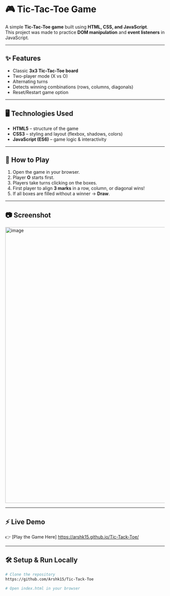 # 🎮 Tic-Tac-Toe Game

A simple **Tic-Tac-Toe game** built using **HTML, CSS, and JavaScript**.  
This project was made to practice **DOM manipulation** and **event listeners** in JavaScript.

---

## ✨ Features
- Classic **3x3 Tic-Tac-Toe board**  
- Two-player mode (X vs O)  
- Alternating turns  
- Detects winning combinations (rows, columns, diagonals)  
- Reset/Restart game option  

---

## 🖥️ Technologies Used
- **HTML5** – structure of the game  
- **CSS3** – styling and layout (flexbox, shadows, colors)  
- **JavaScript (ES6)** – game logic & interactivity  

---

## 🚀 How to Play
1. Open the game in your browser.  
2. Player **O** starts first.  
3. Players take turns clicking on the boxes.  
4. First player to align **3 marks** in a row, column, or diagonal wins!  
5. If all boxes are filled without a winner → **Draw**.  

---

## 📷 Screenshot
<img width="827" height="869" alt="image" src="https://github.com/user-attachments/assets/a1b89b3b-79e5-42af-a361-763f99a5858f" />


---

## ⚡ Live Demo
👉 [Play the Game Here] 
 https://arshk15.github.io/Tic-Tack-Toe/

---

## 🛠️ Setup & Run Locally
```bash
# Clone the repository
https://github.com/Arshk15/Tic-Tack-Toe

# Open index.html in your browser
